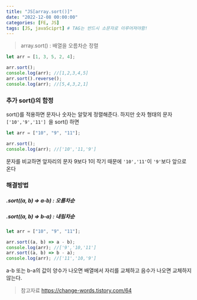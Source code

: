 ```yaml
---
title: "JS[array.sort()]"
date: "2022-12-08 00:00:00"
categories: [FE, JS]
tags: [JS, javaSciprt] # TAG는 반드시 소문자로 이루어져야함!
---
```


> array.sort() : 배열을 오름차순 정렬

```javascript
let arr = [1, 3, 5, 2, 4];

arr.sort();
console.log(arr); //[1,2,3,4,5]
arr.sort().reverse();
console.log(arr); //[5,4,3,2,1]
```

### 추가 sort()의 함정

sort()를 적용하면 문자나 숫자는 알맞게 정렬해준다. 하지만 숫자 형태의 문자 `['10','9','11'] `을 sort() 하면

```javascript
let arr = ["10", "9", "11"];

arr.sort();
console.log(arr); //['10','11,'9']
```

문자를 비교하면 앞자리의 문자 9보다 1이 작기 때문에 `'10','11'`이 `'9'`보다 앞으로 온다

### 해결방법

##### .sort((a, b) => a-b) : 오름차순

##### .sort((a, b) => b-a) : 내림차순

```javascript
let arr = ["10", "9", "11"];

arr.sort((a, b) => a - b);
console.log(arr); //['9','10,'11']
arr.sort((a, b) => b - a);
console.log(arr); //['11','10,'9']
```

a-b 또는 b-a의 값이 양수가 나오면 배열에서 자리를 교체하고 음수가 나오면 교체하지 않는다.

> 참고자료
> https://change-words.tistory.com/64
